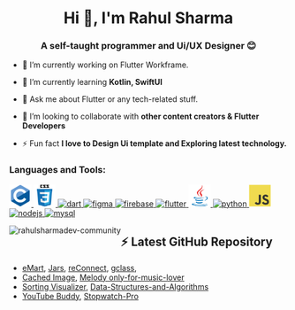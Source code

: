 
<h1 align="center">Hi 👋, I'm Rahul Sharma</h1>
<h3 align="center">A self-taught programmer and Ui/UX Designer 😊</h3>

- 🔭 I’m currently working on Flutter Workframe.

- 🌱 I’m currently learning **Kotlin, SwiftUI**

- 💬 Ask me about Flutter or any tech-related stuff.

- 👯 I’m looking to collaborate with **other content creators & Flutter Developers**

- ⚡ Fun fact **I love to Design Ui template and Exploring latest technology.**

<h3 align="left">Languages and Tools:</h3>
<p align="left"> 
 <a href="https://www.cprogramming.com/"> <img src="https://raw.githubusercontent.com/devicons/devicon/master/icons/c/c-original.svg" alt="c" width="40" height="40"/> </a>
 <a href="https://www.w3schools.com/css/"> <img src="https://raw.githubusercontent.com/devicons/devicon/master/icons/css3/css3-original-wordmark.svg" alt="css3" width="40" height="40"/> </a>
 <a href="https://dart.dev"> <img src="https://www.vectorlogo.zone/logos/dartlang/dartlang-icon.svg" alt="dart" width="40" height="40"/> </a>
 <a href="https://www.figma.com/"> <img src="https://www.vectorlogo.zone/logos/figma/figma-icon.svg" alt="figma" width="40" height="40"/> </a>
 <a href="https://firebase.google.com/"> <img src="https://www.vectorlogo.zone/logos/firebase/firebase-icon.svg" alt="firebase" width="40" height="40"/> </a>
 <a href="https://flutter.dev"> <img src="https://www.vectorlogo.zone/logos/flutterio/flutterio-icon.svg" alt="flutter" width="40" height="40"/> </a>
 <a href="https://www.java.com"> <img src="https://raw.githubusercontent.com/devicons/devicon/master/icons/java/java-original.svg" alt="java" width="40" height="40"/> </a>
 <a href="https://www.python.org"> <img src="https://cdn.jsdelivr.net/gh/devicons/devicon@latest/icons/python/python-original.svg" alt="python" width="40" height="40"  /> </a>
 <a href="https://developer.mozilla.org/en-US/docs/Web/JavaScript"> <img src="https://raw.githubusercontent.com/devicons/devicon/master/icons/javascript/javascript-original.svg" alt="javascript" width="40" height="40"/> </a>
 <a href= "https://nodejs.org"> <img src="https://cdn.jsdelivr.net/gh/devicons/devicon@latest/icons/nodejs/nodejs-original.svg" alt="nodejs" width="40" height="40" /> </a>
 <a href="https://kotlinlang.org/"> <img src="https://cdn.worldvectorlogo.com/logos/kotlin-1.svg" alt="mysql" width="40" height="40"/> </a>
</p>

<p aligh="left"><img align="left" src="https://github-readme-stats.vercel.app/api/top-langs?username=rahulsharmadev-community&show_icons=true&locale=en&layout=compact" alt="rahulsharmadev-community"></p>

## ⚡ Latest GitHub Repository

<!-- BLOG-POST-LIST:START -->
- [eMart](https://github.com/rahulsharmadev-community/emart), [Jars](https://github.com/rahulsharmadev-community/jars), [reConnect](https://github.com/rahulsharmadev-community/reconnect), [gclass](https://github.com/rahulsharmadev-community/gclass),
- [Cached Image](https://github.com/rahulsharmadev-community/cached_image), [Melody only-for-music-lover](https://github.com/rahulsharmadev-community/Melody-only-for-music-lover-)
- [Sorting Visualizer](https://github.com/rahulsharmadev-community/Sorting-Visualizer), [Data-Structures-and-Algorithms](https://github.com/rahulsharmadev-community/Data-Structures-and-Algorithms)
- [YouTube Buddy](https://github.com/rahulsharmadev-community/YouTube-Buddy), [Stopwatch-Pro](https://github.com/rahulsharmadev-community/Stopwatch-Pro)
 <!-- BLOG-POST-LIST:END -->

<!---
rahulsharmadev-community/rahulsharmadev-community is a ✨ special ✨ repository because its `README.md` (this file) appears on your GitHub profile.
You can click the Preview link to take a look at your changes.
--->
